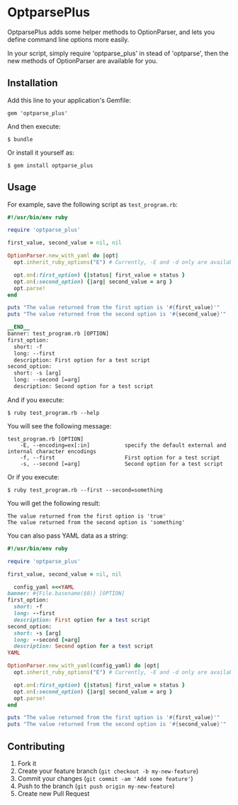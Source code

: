 # OptparsePlus

OptparsePlus adds some helper methods to OptionParser, and lets you define command line options more easily.

In your script, simply require 'optparse_plus' in stead of 'optparse', then the new methods of OptionParser are available for you.

## Installation

Add this line to your application's Gemfile:

    gem 'optparse_plus'

And then execute:

    $ bundle

Or install it yourself as:

    $ gem install optparse_plus

## Usage

For example, save the following script as `test_program.rb`:

```ruby
#!/usr/bin/env ruby

require 'optparse_plus'

first_value, second_value = nil, nil

OptionParser.new_with_yaml do |opt|
  opt.inherit_ruby_options("E") # Currently, -E and -d only are available options

  opt.on(:first_option) {|status| first_value = status }
  opt.on(:second_option) {|arg| second_value = arg }
  opt.parse!
end

puts "The value returned from the first option is '#{first_value}'"
puts "The value returned from the second option is '#{second_value}'"

__END__
banner: test_program.rb [OPTION]
first_option:
  short: -f
  long: --first
  description: First option for a test script
second_option:
  short: -s [arg]
  long: --second [=arg]
  description: Second option for a test script
```

And if you execute:

    $ ruby test_program.rb --help

You will see the following message:

```
test_program.rb [OPTION]
    -E, --encoding=ex[:in]           specify the default external and internal character encodings
    -f, --first                      First option for a test script
    -s, --second [=arg]              Second option for a test script
```

Or if you execute:

    $ ruby test_program.rb --first --second=something

You will get the following result:

```
The value returned from the first option is 'true'
The value returned from the second option is 'something'
```

You can also pass YAML data as a string:

```ruby
#!/usr/bin/env ruby

require 'optparse_plus'

first_value, second_value = nil, nil

  config_yaml =<<YAML
banner: #{File.basename($0)} [OPTION]
first_option:
  short: -f
  long: --first
  description: First option for a test script
second_option:
  short: -s [arg]
  long: --second [=arg]
  description: Second option for a test script
YAML

OptionParser.new_with_yaml(config_yaml) do |opt|
  opt.inherit_ruby_options("E") # Currently, -E and -d only are available options

  opt.on(:first_option) {|status| first_value = status }
  opt.on(:second_option) {|arg| second_value = arg }
  opt.parse!
end

puts "The value returned from the first option is '#{first_value}'"
puts "The value returned from the second option is '#{second_value}'"
```

## Contributing

1. Fork it
2. Create your feature branch (`git checkout -b my-new-feature`)
3. Commit your changes (`git commit -am 'Add some feature'`)
4. Push to the branch (`git push origin my-new-feature`)
5. Create new Pull Request
